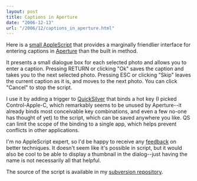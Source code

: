 ```yaml
---
layout: post
title: Captions in Aperture
date: "2006-12-13"
url: "/2006/12/captions_in_aperture.html"
---
```


Here is a [small AppleScript][4] that provides a marginally friendlier
interface for entering captions in [Aperture][1] than the built in
method.

It presents a small dialogue box for each selected photo and allows
you to enter a caption. Pressing RETURN or clicking "Ok" saves the
caption and takes you to the next selected photo. Pressing ESC or
clicking "Skip" leaves the current caption as it is, and moves to the
next photo. You can click "Cancel" to stop the script.

I use it by adding a trigger to [QuickSilver][5] that binds a hot key
(I picked Control-Apple-C, which remarkably seems to be unused by
Aperture--it already binds most conceivable key combinations, and even
a few no-one has thought of yet) to the script, which can be saved
anywhere you like. QS can limit the scope of the binding to a single
app, which helps prevent conflicts in other applications.

I'm no AppleScript expert, so I'd be happy to receive any
[feedback](mailto:mrowe@mojain.com) on better techniques. It doesn't
seem like it's possible in script, but it would also be cool to be
able to display a thumbnail in the dialog--just having the name is not
necessarily all that helpful.

The source of the script is available in my [subversion repository][4].

[1]: http://www.apple.com/aperture/
[2]: http://gallery.therowes.id.au/
[3]: http://photo.mojain.com/
[4]: http://svn.mojain.com/svn/pub/projects/mac_hacks/ApertureCaptions/
[5]: http://quicksilver.blacktree.com/
